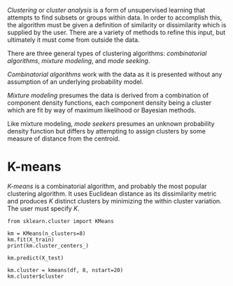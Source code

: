 _Clustering_ or _cluster analysis_ is a form of unsupervised learning that attempts to find subsets or groups within data. In order to accomplish this, the algorithm must be given a definition of similarity or dissimilarity which is supplied by the user. There are a variety of methods to refine this input, but ultimately it must come from outside the data.

There are three general types of clustering algorithms: _combinatorial algorithms_, _mixture modeling_, and _mode seeking_.

_Combinatorial algorithms_ work with the data as it is presented without any assumption of an underlying probability model.

_Mixture modeling_ presumes the data is derived from a combination of component density functions, each component density being a cluster which are fit by way of maximum likelihood or Bayesian methods.

Like mixture modeling, _mode seekers_ presumes an unknown probability density function but differs by attempting to assign clusters by some measure of distance from the centroid.

# K-means

_K-means_ is a combinatorial algorithm, and probably the most popular clustering algorithm. It uses Euclidean distance as its dissimilarity metric and produces $K$ distinct clusters by minimizing the within cluster variation. The user must specify $K$.

```{python}
from sklearn.cluster import KMeans

km = KMeans(n_clusters=8)
km.fit(X_train)
print(km.cluster_centers_)

km.predict(X_test)
```

```{r}
km.cluster = kmeans(df, 8, nstart=20)
km.cluster$cluster
```